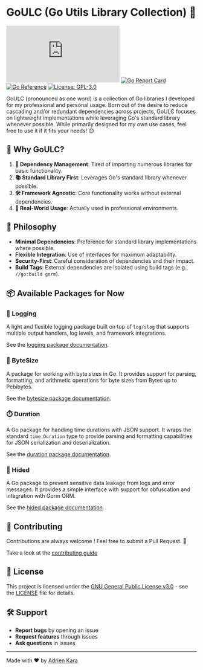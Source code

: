 # GoULC (Go Utils Library Collection) 🚀

[![Matrix](https://img.shields.io/matrix/iglou.eu%3Amatrix.org?logo=matrix&color=yellow)](https://matrix.to/#/#iglou.eu:matrix.org)
[![Go Report Card](https://goreportcard.com/badge/gitlab.com/iglou.eu/goulc)](https://goreportcard.com/report/gitlab.com/iglou.eu/goulc)
[![Go Reference](https://pkg.go.dev/badge/gitlab.com/iglou.eu/goulc.svg)](https://pkg.go.dev/gitlab.com/iglou.eu/goulc)
[![License: GPL-3.0](https://img.shields.io/badge/License-GPL--3.0-blue.svg)](https://www.gnu.org/licenses/gpl-3.0)

GoULC (pronounced as one word) is a collection of Go libraries I developed for my professional and personal usage. Born out of the desire to reduce cascading and/or redundant dependencies across projects, GoULC focuses on lightweight implementations while leveraging Go's standard library whenever possible. While primarily designed for my own use cases, feel free to use it if it fits your needs! 😊

## 📌 Why GoULC?

1. **🔗 Dependency Management**: Tired of importing numerous libraries for basic functionality.
2. **📚 Standard Library First**: Leverages Go's standard library whenever possible.
3. **🛠️ Framework Agnostic**: Core functionality works without external dependencies.
4. **🏢 Real-World Usage**: Actually used in professional environments.

## 🎯 Philosophy

- **Minimal Dependencies**: Preference for standard library implementations where possible.
- **Flexible Integration**: Use of interfaces for maximum adaptability.
- **Security-First**: Careful consideration of dependencies and their impact.
- **Build Tags**: External dependencies are isolated using build tags (e.g., `//go:build gorm`).

## 📦 Available Packages for Now

### 📝 Logging

A light and flexible logging package built on top of `log/slog` that supports multiple output handlers, log levels, and framework integrations.

See the [logging package documentation](logging/README.md).

### 📏 ByteSize

A package for working with byte sizes in Go. It provides support for parsing, formatting, and arithmetic operations for byte sizes from Bytes up to Pebibytes.

See the [bytesize package documentation](bytesize/README.md).

### ⏱️ Duration

A Go package for handling time durations with JSON support. It wraps the standard `time.Duration` type to provide parsing and formatting capabilities for JSON serialization and deserialization.

See the [duration package documentation](duration/README.md).

### 🙈 Hided

A Go package to prevent sensitive data leakage from logs and error messages. It provides a simple interface with support for obfuscation and integration with Gorm ORM.

See the [hided package documentation](hided/README.md).

## 🤝 Contributing

Contributions are always welcome ! Feel free to submit a Pull Request. 🎉

Take a look at the [contributing guide](CONTRIBUTING.md)

## 📜 License

This project is licensed under the [GNU General Public License v3.0](https://www.gnu.org/licenses/gpl-3.0) - see the [LICENSE](LICENSE) file for details.

## 🛠️ Support

- **Report bugs** by opening an issue
- **Request features** through issues
- **Ask questions** in issues

---

Made with ❤️ by [Adrien Kara](https://gitlab.com/adrienK)